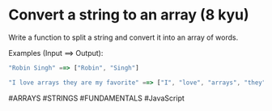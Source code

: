 # Convert a string to an array (8 kyu)

Write a function to split a string and convert it into an array of words.

Examples (Input ==> Output):
```JavaScript
"Robin Singh" ==> ["Robin", "Singh"]

"I love arrays they are my favorite" ==> ["I", "love", "arrays", "they", "are", "my", "favorite"]
```
#ARRAYS #STRINGS #FUNDAMENTALS #JavaScript